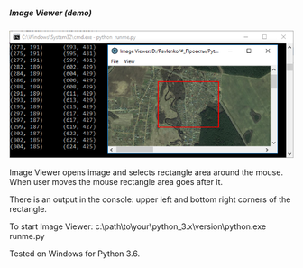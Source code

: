 ##### Image Viewer (demo)

![Image viewer](data/2019.01.03-image-viewer.png)

Image Viewer opens image and selects rectangle area
around the mouse. When user moves the mouse rectangle area
goes after it.

There is an output in the console: upper left and bottom right
corners of the rectangle.

To start Image Viewer:
c:\path\to\your\python_3.x\version\python.exe runme.py

Tested on Windows for Python 3.6.
